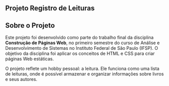 ## Projeto Registro de Leituras

## Sobre o Projeto
Este projeto foi desenvolvido como parte do trabalho final da disciplina **Construção de Páginas Web**, no primeiro semestre do curso de Análise e Desenvolvimento de Sistemas no Instituto Federal de São Paulo (IFSP). O objetivo da disciplina foi aplicar os conceitos de HTML e CSS para criar páginas Web estáticas.

O projeto reflete um hobby pessoal: a leitura. Ele funciona como uma lista de leituras, onde é possível armazenar e organizar informações sobre livros e seus autores.
